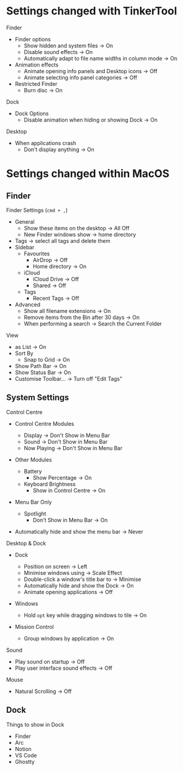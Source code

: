 # Settings changed with TinkerTool

Finder

- Finder options
  - Show hidden and system files -> On
  - Disable sound effects -> On
  - Automatically adapt to file name widths in column mode -> On
- Animation effects
  - Animate opening info panels and Desktop icons -> Off
  - Animate selecting info panel categories -> Off
- Restricted Finder
  - Burn disc -> On

Dock

- Dock Options
  - Disable animation when hiding or showing Dock -> On

Desktop

- When applications crash
  - Don't display anything -> On

# Settings changed within MacOS

## Finder

Finder Settings (`cmd + ,`)

- General
  - Show these items on the desktop -> All Off
  - New Finder windows show -> home directory
- Tags -> select all tags and delete them
- Sidebar
  - Favourites
    - AirDrop -> Off
    - Home directory -> On
  - iCloud
    - iCloud Drive -> Off
    - Shared -> Off
  - Tags
    - Recent Tags -> Off
- Advanced
  - Show all filename extensions -> On
  - Remove items from the Bin after 30 days -> On
  - When performing a search -> Search the Current Folder

View

- as List -> On
- Sort By
  - Snap to Grid -> On
- Show Path Bar -> On
- Show Status Bar -> On
- Customise Toolbar... -> Turn off "Edit Tags"

## System Settings

Control Centre

- Control Centre Modules

  - Display -> Don't Show in Menu Bar
  - Sound -> Don't Show in Menu Bar
  - Now Playing -> Don't Show in Menu Bar

- Other Modules
  - Battery
    - Show Percentage -> On
  - Keyboard Brightness
    - Show in Control Centre -> On
- Menu Bar Only
  - Spotlight
    - Don't Show in Menu Bar -> On
- Automatically hide and show the menu bar -> Never

Desktop & Dock

- Dock

  - Position on screen -> Left
  - Minimise windows using -> Scale Effect
  - Double-click a window's title bar to -> Minimise
  - Automatically hide and show the Dock -> On
  - Animate opening applications -> Off

- Windows

  - Hold `opt` key while dragging windows to tile -> On

- Mission Control
  - Group windows by application -> On

Sound

- Play sound on startup -> Off
- Play user interface sound effects -> Off

Mouse

- Natural Scrolling -> Off

## Dock

Things to show in Dock

- Finder
- Arc
- Notion
- VS Code
- Ghostty
